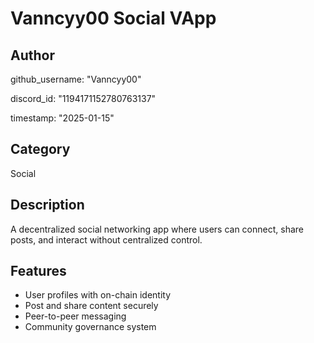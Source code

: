 # Vanncyy00 Social VApp

## Author
github_username: "Vanncyy00"

discord_id: "1194171152780763137"

timestamp: "2025-01-15"

## Category
Social

## Description
A decentralized social networking app where users can connect, share posts, and interact without centralized control.

## Features
- User profiles with on-chain identity  
- Post and share content securely  
- Peer-to-peer messaging  
- Community governance system
